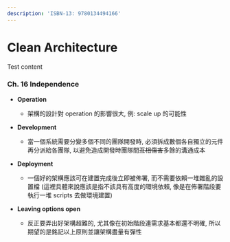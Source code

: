 ```yaml
---
description: 'ISBN-13: 9780134494166'
---
```


# Clean Architecture

Test content

### Ch. 16  Independence 

* **Operation**
  * 架構的設計對 operation 的影響很大, 例: scale up 的可能性
* **Development**
  * 當一個系統需要分變多個不同的團隊開發時, 必須拆成數個各自獨立的元件再分派給各團隊, 以避免造成開發時團隊間~~互相傷害~~多餘的溝通成本
* **Deployment**

  * 一個好的架構應該可在建置完成後立即被佈署, 而不需要依賴一堆雜亂的設置檔  \(這裡具體來說應該是指不該具有高度的環境依賴, 像是在佈署階段要執行一堆 scripts 去做環境建置\)

* **Leaving options open**
  * 反正要弄出好架構超難的, 尤其像在初始階段連需求基本都還不明確,  所以期望的是銘記以上原則並讓架構盡量有彈性



